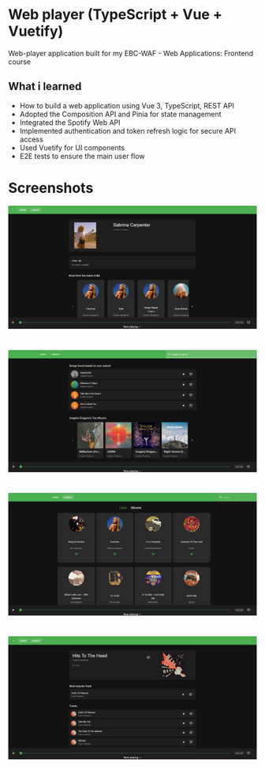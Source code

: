 # Web player (TypeScript + Vue + Vuetify)
Web-player application built for my EBC-WAF - Web Applications: Frontend course

## What i learned
- How to build a web application using Vue 3, TypeScript, REST API
- Adopted the Composition API and Pinia for state management
- Integrated the Spotify Web API
- Implemented authentication and token refresh logic for secure API access
- Used Vuetify for UI components
- E2E tests to ensure the main user flow

# Screenshots
![detail](vite-project/assets/detail.png)
#
![search](vite-project/assets/search.png)
#
![likes](vite-project/assets/likes.png)
#
![alb](vite-project/assets/alb.png)

